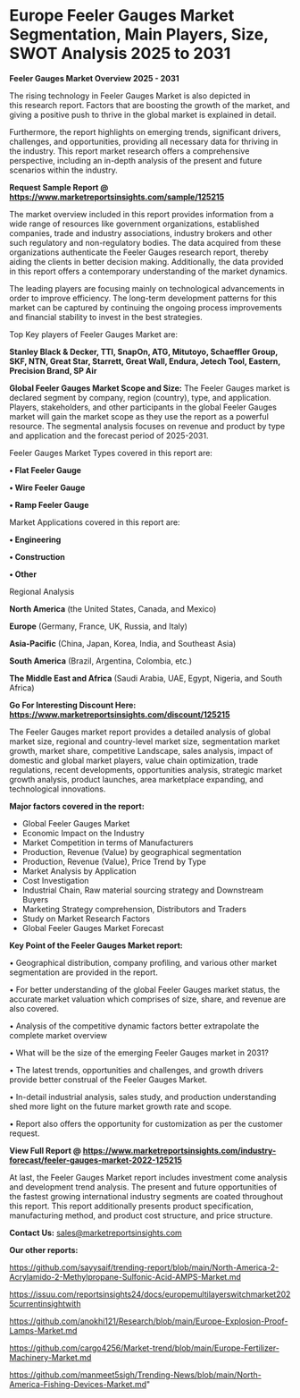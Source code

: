 # Europe Feeler Gauges Market Segmentation, Main Players, Size, SWOT Analysis 2025 to 2031

<Strong> Feeler Gauges Market Overview 2025 - 2031</strong>

The rising technology in Feeler Gauges Market is also depicted in this research report. Factors that are boosting the growth of the market, and giving a positive push to thrive in the global market is explained in detail.

Furthermore, the report highlights on emerging trends, significant drivers, challenges, and opportunities, providing all necessary data for thriving in the industry. This report market research offers a comprehensive perspective, including an in-depth analysis of the present and future scenarios within the industry.

<strong>Request Sample Report @ <a href=https://www.marketreportsinsights.com/sample/125215>https://www.marketreportsinsights.com/sample/125215</a></strong>

The market overview included in this report provides information from a wide range of resources like government organizations, established companies, trade and industry associations, industry brokers and other such regulatory and non-regulatory bodies. The data acquired from these organizations authenticate the Feeler Gauges research report, thereby aiding the clients in better decision making. Additionally, the data provided in this report offers a contemporary understanding of the market dynamics.

The leading players are focusing mainly on technological advancements in order to improve efficiency. The long-term development patterns for this market can be captured by continuing the ongoing process improvements and financial stability to invest in the best strategies.

Top Key players of Feeler Gauges Market are:

<strong>Stanley Black & Decker, TTI, SnapOn, ATG, Mitutoyo, Schaeffler Group, SKF, NTN, Great Star, Starrett, Great Wall, Endura, Jetech Tool, Eastern, Precision Brand, SP Air</strong>

<strong><b>Global Feeler Gauges Market Scope and Size:</b></strong>
The Feeler Gauges market is declared segment by company, region (country), type, and application. Players, stakeholders, and other participants in the global Feeler Gauges market will gain the market scope as they use the report as a powerful resource. The segmental analysis focuses on revenue and product by type and application and the forecast period of 2025-2031.

Feeler Gauges Market Types covered in this report are:

<strong>• Flat Feeler Gauge

• Wire Feeler Gauge

• Ramp Feeler Gauge</strong>

Market Applications covered in this report are:

<strong>• Engineering

• Construction

• Other</strong> 

Regional Analysis

<strong>North America</strong> (the United States, Canada, and Mexico)

<strong>Europe</strong> (Germany, France, UK, Russia, and Italy)

<strong>Asia-Pacific</strong> (China, Japan, Korea, India, and Southeast Asia)

<strong>South America</strong> (Brazil, Argentina, Colombia, etc.)

<strong>The Middle East and Africa</strong> (Saudi Arabia, UAE, Egypt, Nigeria, and South Africa)

<strong>Go For Interesting Discount Here: <a href=https://www.marketreportsinsights.com/discount/125215>https://www.marketreportsinsights.com/discount/125215</a></strong>

The Feeler Gauges market report provides a detailed analysis of global market size, regional and country-level market size, segmentation market growth, market share, competitive Landscape, sales analysis, impact of domestic and global market players, value chain optimization, trade regulations, recent developments, opportunities analysis, strategic market growth analysis, product launches, area marketplace expanding, and technological innovations.

<strong><b>Major factors covered in the report:</b></strong>
<ul>
  <li>Global Feeler Gauges Market </li>
  <li>Economic Impact on the Industry</li>
  <li>Market Competition in terms of Manufacturers</li>
  <li>Production, Revenue (Value) by geographical segmentation</li>
  <li>Production, Revenue (Value), Price Trend by Type</li>
  <li>Market Analysis by Application</li>
  <li>Cost Investigation</li>
  <li>Industrial Chain, Raw material sourcing strategy and Downstream Buyers</li>
  <li>Marketing Strategy comprehension, Distributors and Traders</li>
  <li>Study on Market Research Factors</li>
  <li>Global Feeler Gauges Market Forecast</li>
</ul>

<strong><b>Key Point of the Feeler Gauges Market report:</b></strong>

• Geographical distribution, company profiling, and various other market segmentation are provided in the report.

• For better understanding of the global Feeler Gauges market status, the accurate market valuation which comprises of size, share, and revenue are also covered.

• Analysis of the competitive dynamic factors better extrapolate the complete market overview

• What will be the size of the emerging Feeler Gauges market in 2031?

• The latest trends, opportunities and challenges, and growth drivers provide better construal of the Feeler Gauges Market.

• In-detail industrial analysis, sales study, and production understanding shed more light on the future market growth rate and scope.

• Report also offers the opportunity for customization as per the customer request.

<strong><b>View Full Report @ <a href=https://www.marketreportsinsights.com/industry-forecast/feeler-gauges-market-2022-125215>https://www.marketreportsinsights.com/industry-forecast/feeler-gauges-market-2022-125215</a></b></strong>


At last, the Feeler Gauges Market report includes investment come analysis and development trend analysis. The present and future opportunities of the fastest growing international industry segments are coated throughout this report. This report additionally presents product specification, manufacturing method, and product cost structure, and price structure.

<strong>Contact Us:</strong>
sales@marketreportsinsights.com

<strong>Our other reports:</strong>

<a href=https://github.com/sayysaif/trending-report/blob/main/North-America-2-Acrylamido-2-Methylpropane-Sulfonic-Acid-AMPS-Market.md>https://github.com/sayysaif/trending-report/blob/main/North-America-2-Acrylamido-2-Methylpropane-Sulfonic-Acid-AMPS-Market.md</a>

<a href=https://issuu.com/reportsinsights24/docs/europemultilayerswitchmarket2025currentinsightwith>https://issuu.com/reportsinsights24/docs/europemultilayerswitchmarket2025currentinsightwith</a>

<a href=https://github.com/anokhi121/Research/blob/main/Europe-Explosion-Proof-Lamps-Market.md>https://github.com/anokhi121/Research/blob/main/Europe-Explosion-Proof-Lamps-Market.md</a>

<a href=https://github.com/cargo4256/Market-trend/blob/main/Europe-Fertilizer-Machinery-Market.md>https://github.com/cargo4256/Market-trend/blob/main/Europe-Fertilizer-Machinery-Market.md</a>

<a href=https://github.com/manmeet5sigh/Trending-News/blob/main/North-America-Fishing-Devices-Market.md>https://github.com/manmeet5sigh/Trending-News/blob/main/North-America-Fishing-Devices-Market.md</a>"
